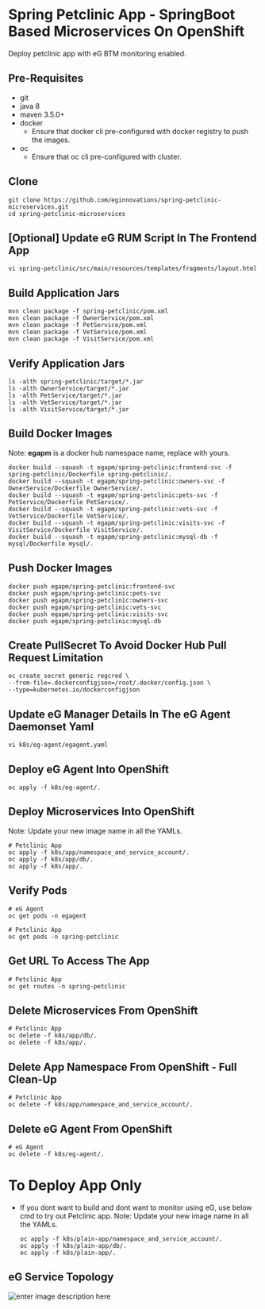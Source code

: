 # Spring Petclinic App - SpringBoot Based Microservices On OpenShift
 Deploy petclinic app with eG BTM monitoring enabled.
 
## Pre-Requisites
 - git
 - java 8
 - maven 3.5.0+
 - docker
   - Ensure that docker cli pre-configured with docker registry to push the images.
 - oc
   - Ensure that oc cli pre-configured with cluster.

   
## Clone

    git clone https://github.com/eginnovations/spring-petclinic-microservices.git
    cd spring-petclinic-microservices
    
## [Optional] Update eG RUM Script In The Frontend App
    vi spring-petclinic/src/main/resources/templates/fragments/layout.html

## Build Application Jars

    mvn clean package -f spring-petclinic/pom.xml  
    mvn clean package -f OwnerService/pom.xml  
    mvn clean package -f PetService/pom.xml  
    mvn clean package -f VetService/pom.xml  
    mvn clean package -f VisitService/pom.xml
    
## Verify Application Jars

    ls -alth spring-petclinic/target/*.jar 
    ls -alth OwnerService/target/*.jar 
    ls -alth PetService/target/*.jar 
    ls -alth VetService/target/*.jar 
    ls -alth VisitService/target/*.jar 



## Build Docker Images
  Note: **egapm** is a docker hub namespace name, replace with yours. 
  
    docker build --squash -t egapm/spring-petclinic:frontend-svc -f spring-petclinic/Dockerfile spring-petclinic/.  
    docker build --squash -t egapm/spring-petclinic:owners-svc -f OwnerService/Dockerfile OwnerService/.  
    docker build --squash -t egapm/spring-petclinic:pets-svc -f PetService/Dockerfile PetService/.  
    docker build --squash -t egapm/spring-petclinic:vets-svc -f VetService/Dockerfile VetService/.  
    docker build --squash -t egapm/spring-petclinic:visits-svc -f VisitService/Dockerfile VisitService/.  
    docker build --squash -t egapm/spring-petclinic:mysql-db -f mysql/Dockerfile mysql/.

## Push Docker Images

    docker push egapm/spring-petclinic:frontend-svc  
    docker push egapm/spring-petclinic:pets-svc  
    docker push egapm/spring-petclinic:owners-svc  
    docker push egapm/spring-petclinic:vets-svc  
    docker push egapm/spring-petclinic:visits-svc  
    docker push egapm/spring-petclinic:mysql-db
    
## Create PullSecret To Avoid Docker Hub Pull Request Limitation    

    oc create secret generic regcred \
    --from-file=.dockerconfigjson=/root/.docker/config.json \
    --type=kubernetes.io/dockerconfigjson
    
## Update eG Manager Details In The eG Agent Daemonset Yaml
    vi k8s/eg-agent/egagent.yaml
        
## Deploy eG Agent Into OpenShift
    oc apply -f k8s/eg-agent/.
 
## Deploy Microservices Into OpenShift
   Note: Update your new image name in all the YAMLs. 
   
    # Petclinic App
    oc apply -f k8s/app/namespace_and_service_account/.
    oc apply -f k8s/app/db/.
    oc apply -f k8s/app/.
    
## Verify Pods
    
    # eG Agent
    oc get pods -n egagent
    
    # Petclinic App
    oc get pods -n spring-petclinic

## Get URL To Access The App
    
    # Petclinic App
    oc get routes -n spring-petclinic
    
## Delete Microservices From OpenShift
    # Petclinic App
    oc delete -f k8s/app/db/.
    oc delete -f k8s/app/.

## Delete App Namespace From OpenShift - Full Clean-Up

    # Petclinic App
    oc delete -f k8s/app/namespace_and_service_account/.

## Delete eG Agent From OpenShift
    # eG Agent
    oc delete -f k8s/eg-agent/.
    
    
# To Deploy App Only
   - If you dont want to build and dont want to monitor using eG, use below cmd to try out Petclinic app.
   Note: Update your new image name in all the YAMLs. 

         oc apply -f k8s/plain-app/namespace_and_service_account/.
         oc apply -f k8s/plain-app/db/.
         oc apply -f k8s/plain-app/.

## eG Service Topology

![enter image description here](https://github.com/eginnovations/spring-petclinic-microservices/blob/master/docs/petclinic-service-topology.png)

